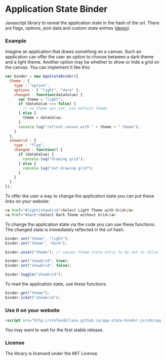 Application State Binder
===================

Javascript library to reveal the application state in the hash of the url. There are flags, options, json data and custom state entries ([demo](http://stefandollase.github.io/app-state-binder-js/)).

### Example

Imagine an application that draws something on a canvas. Such an application can offer the user an option to choose between a dark theme and a light theme. Another option may be whether to show or hide a grid on the canvas. You can implement it like this:

```js
var binder = new AppStateBinder({
  theme : {
    type : "option",
    options : [ "light", "dark" ],
    changed : function(dataValue) {
      var theme = "light";
      if (dataValue === false) { 
        // no theme was set, use default theme
      } else {
        theme = dataValue;
      }
      console.log("refresh canvas with " + theme + " theme");
    }
  },
  showGrid : {
    type : "flag",
    changed : function() {
      if (dataValue) {
        console.log("drawing grid");
      } else {
        console.log("not drawing grid");
      }
    }
  }
});
```

To offer the user a way to change the application state you can put these links on your website:

```html
<a href="#light|showGrid">Select Light Theme with Grid</a>
<a href="#dark">Select Dark Theme without Grid</a>
```

To change the application state via the code you can use these functions. The changed state is immediately reflected in the url hash.

```js
binder.set("theme", "light");
binder.set("theme", "dark");

binder.unset("theme"); // causes theme state entry to be set to false

binder.set("showGrid", true);
binder.set("showGrid", false);

binder.toggle("showGrid");
```

To read the application state, use these functions.

```js
binder.get("theme");
binder.isSet("showGrid");
```

### Use it on your website

```html
<script src="http://stefandollase.github.io/app-state-binder-js/cdn/app-state-binder.latest.min.js"></script>
```

You may want to wait for the first stable release.

### License

The library is licensed under the MIT License.
